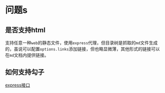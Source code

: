 # 问题s

## 是否支持html

支持任意一种`web`的静态文件，使用`express`代理，但目录树是抓取的`md`文件生成的，虽说可以配置`options.links`添加链接，但也略显微薄，其他形式的链接可以在`md`文档内提供链接。

## 如何支持勾子

[express接口](./api.md#express-hook)




